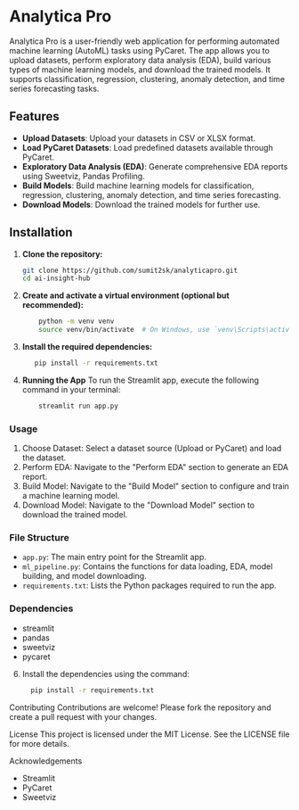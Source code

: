 # Analytica Pro

Analytica Pro  is a user-friendly web application for performing automated machine learning (AutoML) tasks using PyCaret. The app allows you to upload datasets, perform exploratory data analysis (EDA), build various types of machine learning models, and download the trained models. It supports classification, regression, clustering, anomaly detection, and time series forecasting tasks.

## Features

- **Upload Datasets**: Upload your datasets in CSV or XLSX format.
- **Load PyCaret Datasets**: Load predefined datasets available through PyCaret.
- **Exploratory Data Analysis (EDA)**: Generate comprehensive EDA reports using Sweetviz, Pandas Profiling.
- **Build Models**: Build machine learning models for classification, regression, clustering, anomaly detection, and time series forecasting.
- **Download Models**: Download the trained models for further use.

## Installation

1. **Clone the repository:**
   ```bash
   git clone https://github.com/sumit2sk/analyticapro.git
   cd ai-insight-hub

2. **Create and activate a virtual environment (optional but recommended):**
    ```bash
        python -m venv venv
        source venv/bin/activate  # On Windows, use `venv\Scripts\activate`

3. **Install the required dependencies:**
   ```bash
      pip install -r requirements.txt

4. **Running the App**
    To run the Streamlit app, execute the following command in your terminal:
    ```bash
        streamlit run app.py

### Usage 
1. Choose Dataset: Select a dataset source (Upload or PyCaret) and load the dataset.
2. Perform EDA: Navigate to the "Perform EDA" section to generate an EDA report.
3. Build Model: Navigate to the "Build Model" section to configure and train a machine learning model.
4. Download Model: Navigate to the "Download Model" section to download the trained model.

### File Structure
 - `app.py`: The main entry point for the Streamlit app.
 - `ml_pipeline.py`: Contains the functions for data loading, EDA, model building, and model downloading.
 - `requirements.txt`: Lists the Python packages required to run the app.

### Dependencies
 - streamlit
 - pandas
 - sweetviz
 - pycaret

6. Install the dependencies using the command:
    ```bash
      pip install -r requirements.txt

Contributing
Contributions are welcome! Please fork the repository and create a pull request with your changes.

License
This project is licensed under the MIT License. See the LICENSE file for more details.

Acknowledgements
- Streamlit
- PyCaret
- Sweetviz
